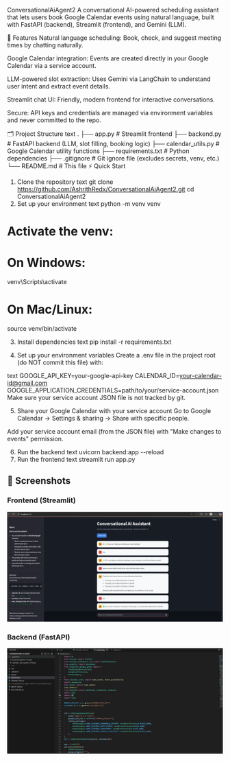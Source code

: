 ConversationalAiAgent2
A conversational AI-powered scheduling assistant that lets users book Google Calendar events using natural language, built with FastAPI (backend), Streamlit (frontend), and Gemini (LLM).

🚀 Features
Natural language scheduling: Book, check, and suggest meeting times by chatting naturally.

Google Calendar integration: Events are created directly in your Google Calendar via a service account.

LLM-powered slot extraction: Uses Gemini via LangChain to understand user intent and extract event details.

Streamlit chat UI: Friendly, modern frontend for interactive conversations.

Secure: API keys and credentials are managed via environment variables and never committed to the repo.

🗂️ Project Structure
text
.
├── app.py              # Streamlit frontend
├── backend.py          # FastAPI backend (LLM, slot filling, booking logic)
├── calendar_utils.py   # Google Calendar utility functions
├── requirements.txt    # Python dependencies
├── .gitignore          # Git ignore file (excludes secrets, venv, etc.)
└── README.md           # This file
⚡ Quick Start
1. Clone the repository
text
git clone https://github.com/AshrithRedx/ConversationalAiAgent2.git
cd ConversationalAiAgent2
2. Set up your environment
text
python -m venv venv
# Activate the venv:
# On Windows:
venv\Scripts\activate
# On Mac/Linux:
source venv/bin/activate


3. Install dependencies
text
pip install -r requirements.txt

4. Set up your environment variables
Create a .env file in the project root (do NOT commit this file) with:

text
GOOGLE_API_KEY=your-google-api-key
CALENDAR_ID=your-calendar-id@gmail.com
GOOGLE_APPLICATION_CREDENTIALS=path/to/your/service-account.json
Make sure your service account JSON file is not tracked by git.

5. Share your Google Calendar with your service account
Go to Google Calendar → Settings & sharing → Share with specific people.

Add your service account email (from the JSON file) with "Make changes to events" permission.

6. Run the backend
text
uvicorn backend:app --reload
7. Run the frontend
text
streamlit run app.py

## 📸 Screenshots

### Frontend (Streamlit)
![Frontend Screenshot](sample1.png)

### Backend (FastAPI)
![Backend Screenshot](sample2.png)
 


